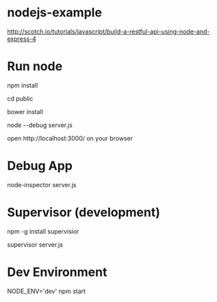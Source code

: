 nodejs-example
==============
http://scotch.io/tutorials/javascript/build-a-restful-api-using-node-and-express-4

Run node
==============
npm install

cd public

bower install

node --debug server.js

open http://localhost:3000/ on your browser

Debug App
==============
node-inspector server.js


Supervisor (development)
==============
npm -g install supervisior

supervisor server.js

Dev Environment
==============
NODE_ENV='dev' npm start